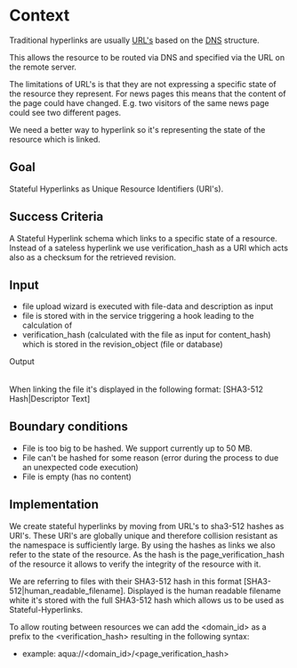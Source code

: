 Context
=======

Traditional hyperlinks are usually
[URL's](https://en.wikipedia.org/wiki/URL) based on the
[DNS](https://en.wikipedia.org/wiki/Domain_Name_System) structure.

This allows the resource to be routed via DNS and specified via the URL
on the remote server.

The limitations of URL's is that they are not expressing a specific
state of the resource they represent. For news pages this means that the
content of the page could have changed. E.g. two visitors of the same
news page could see two different pages.

We need a better way to hyperlink so it's representing the state of the
resource which is linked.

Goal
----

Stateful Hyperlinks as Unique Resource Identifiers (URI's).

Success Criteria
----------------

A Stateful Hyperlink schema which links to a specific state of a
resource. Instead of a sateless hyperlink we use verification_hash as a
URI which acts also as a checksum for the retrieved revision.

Input
-----

-   file upload wizard is executed with file-data and description as
    input
-   file is stored with in the service triggering a hook leading to the
    calculation of
-   verification_hash (calculated with the file as input for
    content_hash) which is stored in the revision_object (file or
    database)

Output
######

When linking the file it's displayed in the following format: \[SHA3-512
Hash\|Descriptor Text\]

Boundary conditions
-------------------

-   File is too big to be hashed. We support currently up to 50 MB.
-   File can't be hashed for some reason (error during the process to
    due an unexpected code execution)
-   File is empty (has no content)

Implementation
--------------

We create stateful hyperlinks by moving from URL's to sha3-512 hashes as
URI's. These URI's are globally unique and therefore collision resistant
as the namespace is sufficiently large. By using the hashes as links we
also refer to the state of the resource. As the hash is the
page_verification_hash of the resource it allows to verify the integrity
of the resource with it.

We are referring to files with their SHA3-512 hash in this format
\[SHA3-512\|human_readable_filename\]. Displayed is the human readable
filename white it's stored with the full SHA3-512 hash which allows us
to be used as Stateful-Hyperlinks.

To allow routing between resources we can add the <domain_id> as a
prefix to the <verification_hash> resulting in the following syntax:

-   example: aqua://<domain_id>/<page_verification_hash>
